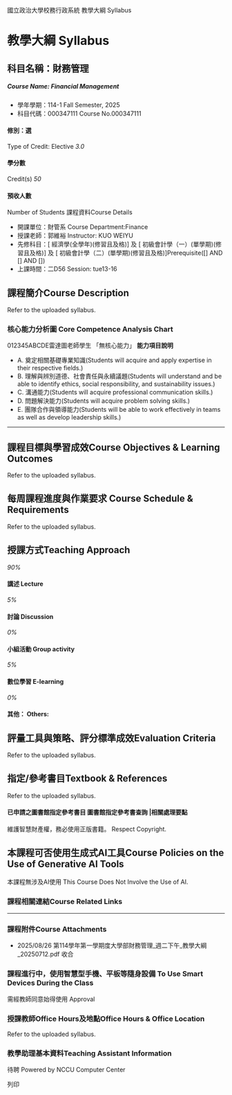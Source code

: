 國立政治大學校務行政系統 教學大綱 Syllabus
# 教學大綱 Syllabus
##  科目名稱：財務管理
#####  Course Name: Financial Management
  * 學年學期：114-1 Fall Semester, 2025 
  * 科目代碼：000347111 Course No.000347111


#### 修別：選
Type of Credit: Elective 
_3.0_
#### 學分數
Credit(s)
_50_
#### 預收人數
Number of Students
課程資料Course Details
  * 開課單位：財管系 Course Department:Finance 
  * 授課老師：郭維裕 Instructor: KUO WEIYU 
  * 先修科目：[ 經濟學(全學年)(修習且及格)] 及 [ 初級會計學（一）(單學期)(修習且及格)] 及 [ 初級會計學（二）(單學期)(修習且及格)]Prerequisite([] AND [] AND [])
  * 上課時間：二D56 Session: tue13-16


##  課程簡介Course Description
Refer to the uploaded syllabus.
###  核心能力分析圖 Core Competence Analysis Chart
012345ABCDE雷達圖老師學生
「無核心能力」 
**能力項目說明**
  * A. 奠定相關基礎專業知識(Students will acquire and apply expertise in their respective fields.)
  * B. 理解與辨別道德、社會責任與永續議題(Students will understand and be able to identify ethics, social responsibility, and sustainability issues.)
  * C. 溝通能力(Students will acquire professional communication skills.)
  * D. 問題解決能力(Students will acquire problem solving skills.)
  * E. 團隊合作與領導能力(Students will be able to work effectively in teams as well as develop leadership skills.)


* * *
##  課程目標與學習成效Course Objectives & Learning Outcomes 
Refer to the uploaded syllabus.
##  每周課程進度與作業要求 Course Schedule & Requirements
Refer to the uploaded syllabus.
##  授課方式Teaching Approach
_90%_
####  講述 Lecture
_5%_
####  討論 Discussion
_0%_
####  小組活動 Group activity
_5%_
####  數位學習 E-learning
_0%_
####  其他： Others:
##  評量工具與策略、評分標準成效Evaluation Criteria
Refer to the uploaded syllabus.
##  指定/參考書目Textbook & References
Refer to the uploaded syllabus.
####  已申請之圖書館指定參考書目  圖書館指定參考書查詢 |相關處理要點
維護智慧財產權，務必使用正版書籍。 Respect Copyright.
##  本課程可否使用生成式AI工具Course Policies on the Use of Generative AI Tools
本課程無涉及AI使用 This Course Does Not Involve the Use of AI.
###  課程相關連結Course Related Links
* * *
###  課程附件Course Attachments
  * 2025/08/26 第114學年第一學期度大學部財務管理_週二下午_教學大綱_20250712.pdf  收合 


###  課程進行中，使用智慧型手機、平板等隨身設備 To Use Smart Devices During the Class
需經教師同意始得使用  Approval
###  授課教師Office Hours及地點Office Hours & Office Location
Refer to the uploaded syllabus.
###  教學助理基本資料Teaching Assistant Information
待聘
Powered by NCCU Computer Center
  
列印
